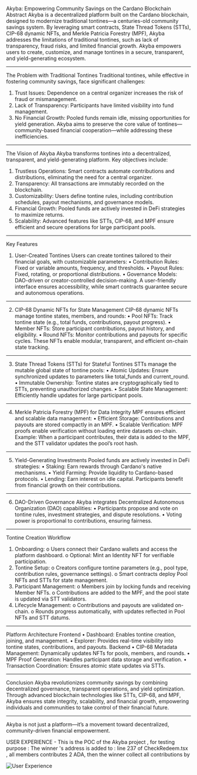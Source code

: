 Akyba: Empowering Community Savings on the Cardano Blockchain
Abstract
Akyba is a decentralized platform built on the Cardano blockchain, designed to modernize traditional tontines—a centuries-old community savings system. By leveraging smart contracts, State Thread Tokens (STTs), CIP-68 dynamic NFTs, and Merkle Patricia Forestry (MPF), Akyba addresses the limitations of traditional tontines, such as lack of transparency, fraud risks, and limited financial growth. Akyba empowers users to create, customize, and manage tontines in a secure, transparent, and yield-generating ecosystem.
________________________________________
The Problem with Traditional Tontines
Traditional tontines, while effective in fostering community savings, face significant challenges:
1.	Trust Issues: Dependence on a central organizer increases the risk of fraud or mismanagement.
2.	Lack of Transparency: Participants have limited visibility into fund management.
3.	No Financial Growth: Pooled funds remain idle, missing opportunities for yield generation.
Akyba aims to preserve the core value of tontines—community-based financial cooperation—while addressing these inefficiencies.
________________________________________
The Vision of Akyba
Akyba transforms tontines into a decentralized, transparent, and yield-generating platform. Key objectives include:
1.	Trustless Operations: Smart contracts automate contributions and distributions, eliminating the need for a central organizer.
2.	Transparency: All transactions are immutably recorded on the blockchain.
3.	Customizability: Users define tontine rules, including contribution schedules, payout mechanisms, and governance models.
4.	Financial Growth: Pooled funds are actively invested in DeFi strategies to maximize returns.
5.	Scalability: Advanced features like STTs, CIP-68, and MPF ensure efficient and secure operations for large participant pools.
________________________________________
Key Features
1. User-Created Tontines
Users can create tontines tailored to their financial goals, with customizable parameters:
•	Contribution Rules: Fixed or variable amounts, frequency, and thresholds.
•	Payout Rules: Fixed, rotating, or proportional distributions.
•	Governance Models: DAO-driven or creator-controlled decision-making.
A user-friendly interface ensures accessibility, while smart contracts guarantee secure and autonomous operations.
________________________________________
2. CIP-68 Dynamic NFTs for State Management
CIP-68 dynamic NFTs manage tontine states, members, and rounds:
•	Pool NFTs: Track tontine state (e.g., total funds, contributions, payout progress).
•	Member NFTs: Store participant contributions, payout history, and eligibility.
•	Round NFTs: Monitor contributions and payouts for specific cycles.
These NFTs enable modular, transparent, and efficient on-chain state tracking.
________________________________________
3. State Thread Tokens (STTs) for Stateful Tontines
STTs manage the mutable global state of tontine pools:
•	Atomic Updates: Ensure synchronized updates to parameters like total_funds and current_round.
•	Immutable Ownership: Tontine states are cryptographically tied to STTs, preventing unauthorized changes.
•	Scalable State Management: Efficiently handle updates for large participant pools.
________________________________________
4. Merkle Patricia Forestry (MPF) for Data Integrity
MPF ensures efficient and scalable data management:
•	Efficient Storage: Contributions and payouts are stored compactly in an MPF.
•	Scalable Verification: MPF proofs enable verification without loading entire datasets on-chain.
Example: When a participant contributes, their data is added to the MPF, and the STT validator updates the pool’s root hash.
________________________________________
5. Yield-Generating Investments
Pooled funds are actively invested in DeFi strategies:
•	Staking: Earn rewards through Cardano's native mechanisms.
•	Yield Farming: Provide liquidity to Cardano-based protocols.
•	Lending: Earn interest on idle capital.
Participants benefit from financial growth on their contributions.
________________________________________
6. DAO-Driven Governance
Akyba integrates Decentralized Autonomous Organization (DAO) capabilities:
•	Participants propose and vote on tontine rules, investment strategies, and dispute resolutions.
•	Voting power is proportional to contributions, ensuring fairness.
________________________________________
Tontine Creation Workflow
1.	Onboarding:
o	Users connect their Cardano wallets and access the platform dashboard.
o	Optional: Mint an Identity NFT for verifiable participation.
2.	Tontine Setup:
o	Creators configure tontine parameters (e.g., pool type, contribution rules, governance settings).
o	Smart contracts deploy Pool NFTs and STTs for state management.
3.	Participant Management:
o	Members join by locking funds and receiving Member NFTs.
o	Contributions are added to the MPF, and the pool state is updated via STT validators.
4.	Lifecycle Management:
o	Contributions and payouts are validated on-chain.
o	Rounds progress automatically, with updates reflected in Pool NFTs and STT datums.
________________________________________
Platform Architecture
Frontend
•	Dashboard: Enables tontine creation, joining, and management.
•	Explorer: Provides real-time visibility into tontine states, contributions, and payouts.
Backend
•	CIP-68 Metadata Management: Dynamically updates NFTs for pools, members, and rounds.
•	MPF Proof Generation: Handles participant data storage and verification.
•	Transaction Coordination: Ensures atomic state updates via STTs.
________________________________________
Conclusion
Akyba revolutionizes community savings by combining decentralized governance, transparent operations, and yield optimization. Through advanced blockchain technologies like STTs, CIP-68, and MPF, Akyba ensures state integrity, scalability, and financial growth, empowering individuals and communities to take control of their financial future.
________________________________________
Akyba is not just a platform—it’s a movement toward decentralized, community-driven financial empowerment.


USER EXPERIENCE - This is the POC of the Akyba project , for testing purpose : 
The winner 's address is added to : line 237 of CheckRedeem.tsx , all members contributes 2 ADA, then  the winner collect all contributions by 
 


![User Experience](https://github.com/user-attachments/assets/4f1630f9-b033-49a1-957e-3ba416522e58)
